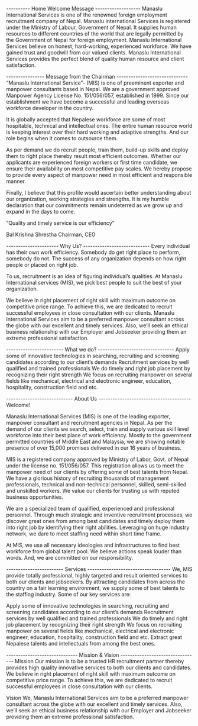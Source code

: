 ---------- Home Welcome Message -------------------
Manaslu International Services is one of the renowned foreign employment recruitment company of Nepal. Manaslu International Services is registered under the Ministry of Labour, Government of Nepal. It supplies human resources to different countries of the world that are legally permitted by the Government of Nepal for foreign employment. Manaslu International Services believe on honest, hard-working, experienced workforce. We have gained trust and goodwill from our valued clients. Manaslu International Services provides the perfect blend of quality human resource and client satisfaction.

---------------- Message from the Chairman ------------------------------
“Manaslu International Service”- (MIS) is one of preeminent exporter and manpower consultants based in Nepal. We are a government approved Manpower Agency License No. 151/056/057, established in 1999. Since our establishment we have become a successful and leading overseas workforce developer in the country.

It is globally accepted that Nepalese workforce are some of most hospitable, technical and intellectual ones. The entire human resource world is keeping interest over their hard working and adaptive strengths. And our role begins when it comes to outsource them.

As per demand we do recruit people, train them, build-up skills and deploy them to right place thereby result most efficient outcomes. Whether our applicants are experienced foreign workers or first time candidate, we ensure their availability on most competitive pay scales. We hereby propose to provide every aspect of manpower need in most efficient and responsible manner.

Finally, I believe that this profile would ascertain better understanding about our organization, working strategies and strengths. It is my humble declaration that our commitments remain undeterred as we grow up and expand in the days to come.

“Quality and timely service is our efficiency”

Bal Krishna Shrestha
Chairman, CEO


---------------------- Why Us? ----------------------------
Every individual has their own work efficiency. Somebody do get right place to perform, somebody do not. The success of any organization depends on how right people or placed on right job. 

To us, recruitment is an idea of figuring individual’s qualities. At Manaslu International services (MIS), we pick best people to suit the best of your organization.

We believe in right placement of right skill with maximum outcome on competitive price range. To achieve this, we are dedicated to recruit successful employees in close consultation with our clients.
Manaslu International Services aim to be a preferred manpower consultant across the globe with our excellent and timely services. Also, we’ll seek an ethical business relationship with our Employer and Jobseeker providing them an extreme professional satisfaction.

------------------------ What we do? --------------------------------
Apply some of innovative technologies in searching, recruiting and screening candidates according to our client’s demands
Recruitment services by well qualified and trained professionals
We do timely and right job placement by recognizing their right strength
We focus on recruiting manpower on several fields like mechanical, electrical and electronic engineer, education, hospitality, construction field and etc. 

---------------------------- About Us ---------------------------------------
Welcome!

Manaslu International Services (MIS) is one of the leading exporter, manpower consultant and recruitment agencies in Nepal. As per the demand of our clients we search, select, train and supply various skill level workforce into their best place of work efficiency. Mostly to the government permitted countries of Middle East and Malaysia, we are showing notable presence of over 15,000 promises delivered in our 16 years of business.

MIS is a registered company approved by Ministry of Labor, Govt. of Nepal under the license no. 151/056/057. This registration allows us to meet the manpower need of our clients by offering some of best talents from Nepal. We have a glorious history of recruiting thousands of management professionals, technical and non-technical personnel, skilled, semi-skilled and unskilled workers. We value our clients for trusting us with reputed business opportunities.

We are a specialized team of qualified, experienced and professional personnel. Through much strategic and inventive recruitment processes, we discover great ones from among best candidates and timely deploy them into right job by identifying their right abilities. Leveraging on huge industry network, we dare to meet staffing need within short time frame.

At MIS, we use all necessary ideologies and infrastructures to find best workforce from global talent pool. We believe actions speak louder than words. And, we are committed on our responsibility.

------------------------ Services -----------------------------------
We, MIS provide totally professional, highly targeted and result oriented services to both our clients and jobseekers.  By attracting candidates from across the country on a fair learning environment, we supply some of best talents to the staffing industry.
Some of our key services are:

Apply some of innovative technologies in searching, recruiting and screening candidates according to our client’s demands
Recruitment services by well qualified and trained professionals
We do timely and right job placement by recognizing their right strength
We focus on recruiting manpower on several fields like mechanical, electrical and electronic engineer, education, hospitality, construction field and etc. 
Extract great Nepalese talents and intellectuals from among the best ones.

------------------------------ Mission & Vision ---------------------------------
Mission
Our mission is to be a trusted HR recruitment partner thereby provides high quality innovative services to both our clients and candidates. We believe in right placement of right skill with maximum outcome on competitive price range. To achieve this, we are dedicated to recruit successful employees in close consultation with our clients.

Vision
We, Manaslu International Services aim to be a preferred manpower consultant across the globe with our excellent and timely services. Also, we’ll seek an ethical business relationship with our Employer and Jobseeker providing them an extreme professional satisfaction.




